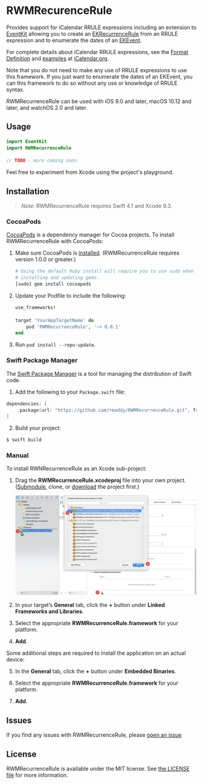 # RWMRecurenceRule

Provides support for iCalendar RRULE expressions including an extension to [EventKit][] allowing you to create an [EKRecurrenceRule][] from an RRULE expression and to enumerate the dates of an [EKEvent][].

For complete details about iCalendar RRULE expressions, see the [Format Definition][] and [examples][] at [iCalendar.org][].

Note that you do not need to make any use of RRULE expressions to use this framework. If you just want to enumerate
the dates of an EKEvent, you can this framework to do so without any use or knowledge of RRULE syntax.

RWMRecurrenceRule can be used with iOS 9.0 and later, macOS 10.12 and later, and watchOS 2.0 and later.

[Format Definition]: https://icalendar.org/iCalendar-RFC-5545/3-3-10-recurrence-rule.html
[examples]: https://icalendar.org/iCalendar-RFC-5545/3-8-5-3-recurrence-rule.html
[iCalendar.org]: https://icalendar.org/

## Usage

```swift
import EventKit
import RWMRecurrenceRule

// TODO - more coming soon
```

Feel free to experiment from Xcode using the project's playground.

## Installation

> _Note_: RWMRecurrenceRule requires Swift 4.1 and Xcode 9.3.

### CocoaPods

[CocoaPods][] is a dependency manager for Cocoa projects. To install RWMRecurrenceRule with CocoaPods:

 1. Make sure CocoaPods is [installed][CocoaPods Installation]. (RWMRecurrenceRule
    requires version 1.0.0 or greater.)

    ```sh
    # Using the default Ruby install will require you to use sudo when
    # installing and updating gems.
    [sudo] gem install cocoapods
    ```

 2. Update your Podfile to include the following:

    ```ruby
    use_frameworks!

    target 'YourAppTargetName' do
        pod 'RWMRecurrenceRule', '~> 0.0.1'
    end
    ```

 3. Run `pod install --repo-update`.

[CocoaPods]: https://cocoapods.org
[CocoaPods Installation]: https://guides.cocoapods.org/using/getting-started.html#getting-started

### Swift Package Manager

The [Swift Package Manager][] is a tool for managing the distribution of
Swift code.

1. Add the following to your `Package.swift` file:

  ```swift
  dependencies: [
      .package(url: "https://github.com/rmaddy/RWMRecurrenceRule.git", from: "0.0.1")
  ]
  ```

2. Build your project:

  ```sh
  $ swift build
  ```

[Swift Package Manager]: https://swift.org/package-manager

### Manual

To install RWNRecurrenceRule as an Xcode sub-project:

 1. Drag the **RWMRecurrenceRule.xcodeproj** file into your own project.
    ([Submodule][], clone, or [download][] the project first.)

    ![Installation Screen Shot](Documentation/Resources/installation.png)

 2. In your target’s **General** tab, click the **+** button under **Linked
    Frameworks and Libraries**.

 3. Select the appropriate **RWMRecurrenceRule.framework** for your platform.

 4. **Add**.

Some additional steps are required to install the application on an actual
device:

 5. In the **General** tab, click the **+** button under **Embedded
    Binaries**.

 6. Select the appropriate **RWMRecurrenceRule.framework** for your platform.

 7. **Add**.


[Xcode]: https://developer.apple.com/xcode/downloads/
[Submodule]: http://git-scm.com/book/en/Git-Tools-Submodules
[download]: https://github.com/rmaddy/RWMRecurrenceRule/archive/master.zip

## Issues

If you find any issues with RWMRecurrenceRule, please [open an issue][]

[open an issue]: https://github.com/rmaddy/RWMRecurrenceRule/issues/new

## License

RWMRecurrenceRule is available under the MIT license. See [the LICENSE
file](./LICENSE.txt) for more information.

[EventKit]: https://developer.apple.com/documentation/eventkit
[EKRecurrenceRule]: https://developer.apple.com/documentation/eventkit/ekrecurrencerule
[EKEvent]: https://developer.apple.com/documentation/eventkit/ekevent

